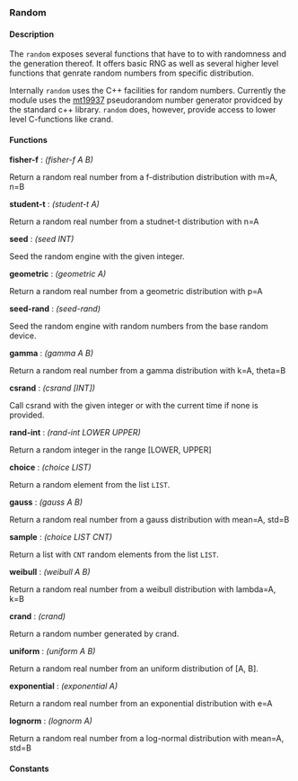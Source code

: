### Random

#### Description

The `random` exposes several functions that have to to with
randomness and the generation thereof. It offers basic RNG as well as
several higher level functions that genrate random numbers from
specific distribution.

Internally `random` uses the C++ facilities for random numbers. Currently the module uses the
[mt19937](https://en.wikipedia.org/wiki/Mersenne_Twister) pseudorandom number generator
providced by the standard c++ library. `random` does, however, provide access to lower level
C-functions like crand.


#### Functions

**fisher-f** : *(fisher-f A B)*

Return a random real number from a f-distribution distribution with m=A, n=B


**student-t** : *(student-t A)*

Return a random real number from a studnet-t distribution with n=A


**seed** : *(seed INT)*

Seed the random engine with the given integer.


**geometric** : *(geometric A)*

Return a random real number from a geometric distribution with p=A


**seed-rand** : *(seed-rand)*

Seed the random engine with random numbers from the base random device.


**gamma** : *(gamma A B)*

Return a random real number from a gamma distribution with k=A, theta=B


**csrand** : *(csrand [INT])*

Call csrand with the given integer or with the current time if none is provided.


**rand-int** : *(rand-int LOWER UPPER)*

Return a random integer in the range [LOWER, UPPER]


**choice** : *(choice LIST)*

Return a random element from the list `LIST`.


**gauss** : *(gauss A B)*

Return a random real number from a gauss distribution with mean=A, std=B


**sample** : *(choice LIST CNT)*

Return a list with `CNT` random elements from the list `LIST`.



**weibull** : *(weibull A B)*

Return a random real number from a weibull distribution with lambda=A, k=B


**crand** : *(crand)*

Return a random number generated by crand.


**uniform** : *(uniform A B)*

Return a random real number from an uniform distribution of [A, B].


**exponential** : *(exponential A)*

Return a random real number from an exponential distribution with e=A


**lognorm** : *(lognorm A)*

Return a random real number from a log-normal distribution with mean=A, std=B


#### Constants



